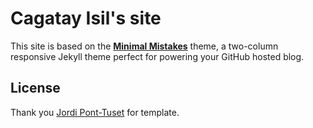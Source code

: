 # Cagatay Isil's site

This site is based on the **[Minimal Mistakes](http://mmistakes.github.io/minimal-mistakes)** theme, a two-column responsive Jekyll theme perfect for powering your GitHub hosted blog.

## License

Thank you [Jordi Pont-Tuset](http://jponttuset.cat/) for template.
